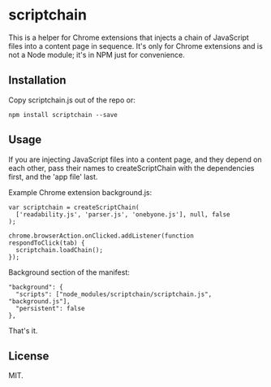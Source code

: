 scriptchain
==============

This is a helper for Chrome extensions that injects a chain of JavaScript files into a content page in sequence. It's only for Chrome extensions and is not a Node module; it's in NPM just for convenience.

Installation
------------

Copy scriptchain.js out of the repo or:

    npm install scriptchain --save

Usage
-----

If you are injecting JavaScript files into a content page, and they depend on each other, pass their names to createScriptChain with the dependencies first, and the 'app file' last.

Example Chrome extension background.js:

    var scriptchain = createScriptChain(
      ['readability.js', 'parser.js', 'onebyone.js'], null, false
    );

    chrome.browserAction.onClicked.addListener(function respondToClick(tab) {
      scriptchain.loadChain();
    });

Background section of the manifest:

    "background": {
      "scripts": ["node_modules/scriptchain/scriptchain.js", "background.js"],
      "persistent": false
    },

That's it.

License
-------

MIT.
